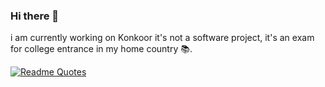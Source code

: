 ### Hi there 👋

i am currently working on Konkoor it's not a software project, it's an exam for college entrance in my home country 📚.

[![Readme Quotes](https://quotes-github-readme.vercel.app/api?type=horizontal&theme=dark)](https://github.com/piyushsuthar/github-readme-quotes)
